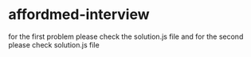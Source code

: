 # affordmed-interview
for the first problem please check the solution.js file
and for the second please check solution.js file
